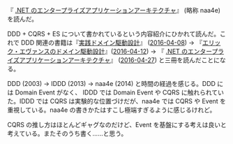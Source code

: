 『 [.NET のエンタープライズアプリケーションアーキテクチャ](http://www.amazon.co.jp/dp/B00ZQZ8JNE/)』 (略称 naa4e) を読んだ。

DDD + CQRS + ES について書かれているという内容紹介にひかれて読んだ。これで DDD 関連の書籍は『[実践ドメイン駆動設計](http://www.amazon.co.jp/dp/B00UX9VJGW/)』 ([2016-04-08][]) → 『[エリック・エヴァンスのドメイン駆動設計](http://www.amazon.co.jp/dp/B00GRKD6XU/)』([2016-04-12][]) → 『 [.NET のエンタープライズアプリケーションアーキテクチャ](http://www.amazon.co.jp/dp/B00ZQZ8JNE/)』 ([2016-04-27][]) と三冊を読んだことになる。

DDD (2003) → IDDD (2013) → naa4e (2014) と時間の経過を感じる。DDD には Domain Event がなく、 IDDD では Domain Event や CQRS に触れられていた。IDDD では CQRS は実験的な位置づけだが、naa4e では CQRS や Event を重視している。naa4e の書きかたはすこし極端すぎるように感じるけれど。

CQRS の推し方はほとんどギャグなのだけど、Event を基盤にする考えは良いと考えている。またそのうち書く……と思う。

[2016-04-08]: http://blog.bouzuya.net/2016/04/08/
[2016-04-12]: http://blog.bouzuya.net/2016/04/12/
[2016-04-27]: http://blog.bouzuya.net/2016/04/27/
